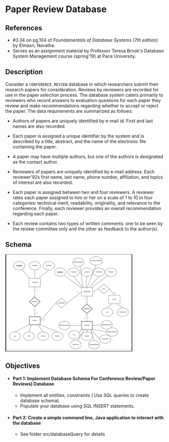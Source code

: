 # Paper Review Database

## References
- #3.34 on pg.104 of _Foundamentals of Database Systems (7th edition)_ by Elmasri, Navathe.
- Serves as an assignment material by Professor Teresa Brook's Database System Management course (spring'19) at Pace University.

## Description

Consider a `CONFERENCE_REVIEW` database in which researchers submit their research papers for consideration. Reviews by reviewers are recorded for use in the paper selection process. The database system caters primarily to reviewers who record answers to evaluation questions for each paper they review and make recommendations regarding whether to accept or reject the paper. The data requirements are summarized as follows:

- Authors of papers are uniquely identified by e-mail id. First and last names are also recorded.

- Each paper is assigned a unique identifier by the system and is described by a title, abstract, and the name of the electronic file containing the paper.

- A paper may have multiple authors, but one of the authors is designated as the contact author.

- Reviewers of papers are uniquely identified by e-mail address. Each reviewer\'92s first name, last name, phone number, affiliation, and topics of interest are also recorded.

- Each paper is assigned between two and four reviewers. A reviewer rates each paper assigned to him or her on a scale of 1 to 10 in four categories: technical merit, readability, originality, and relevance to the conference. Finally, each reviewer provides an overall recommendation regarding each paper.

- Each review contains two types of written comments: one to be seen by the review committee only and the other as feedback to the author(s).


## Schema
<img src="/src/img/ERD.jpg" width="80%">


## Objectives

- #### Part 1: Implement Database Schema For Conference Review/Paper Reviews) Database 
  - Implement all entities, constraints ( Use SQL queries to create database schema).
  - Populate your database using SQL INSERT statements.
  
- #### Part 2: Create a simple command line, Java application to interact with the database
  - See folder src/databaseQuery for details
